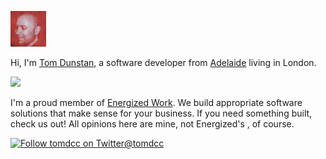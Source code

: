 <a class='logo' href='/'><img src='/apple-touch-icon.png'/></a>
<p>Hi, I'm <a href='/'>Tom Dunstan</a>, a software developer from <a href="http://www.southaustralia.com/Adelaide.aspx">Adelaide</a> living in London.</p>

<a class='logo' href='ttp://www.energizedwork.com/'><img src='http://www.energizedwork.com/image/17314/logo.png'/></a>
<p>I'm a proud member of <a href="http://www.energizedwork.com/">Energized Work</a>. We build appropriate software solutions that make sense for your business. If you need something built, check us out! All opinions here are mine, not Energized's , of course.</p>

<p class='centre'><a href="http://www.twitter.com/tomdcc"><img src="http://twitter-badges.s3.amazonaws.com/t_mini-a.png" alt="Follow tomdcc on Twitter"/>@tomdcc</a>
